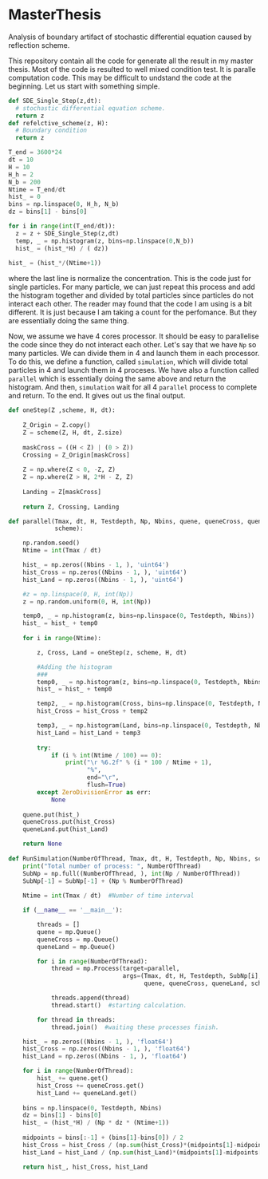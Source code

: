 # MasterThesis
Analysis of boundary artifact of stochastic differential equation caused by reflection scheme.

This repository contain all the code for generate all the result in my master thesis. Most of the code is resulted to well mixed condition test. It is paralle computation code. This may be difficult to undstand the code at the beginning. Let us start with something simple.

```python
def SDE_Single_Step(z,dt):
  # stochastic differential equation scheme.
  return z
def refelctive_scheme(z, H):
  # Boundary condition
  return z

T_end = 3600*24
dt = 10
H = 10
H_h = 2
N_b = 200
Ntime = T_end/dt
hist_ = 0
bins = np.linspace(0, H_h, N_b)
dz = bins[1] - bins[0]

for i in range(int(T_end/dt)):
  z = z + SDE_Single_Step(z,dt)
  temp, _ = np.histogram(z, bins=np.linspace(0,N_b))
  hist_ = (hist_*H) / ( dz))
  
hist_ = (hist_*/(Ntime+1))
```
where the last line is normalize the concentration. This is the code just for single particles. For many particle, we can just repeat this process and add the histogram together and divided by total particles since particles do not interact each other. The reader may found that the code I am using is a bit different. It is just because I am taking a count for the perfomance. But they are essentially doing the same thing.

Now, we assume we have 4 cores processor. It should be easy to parallelise the code since they do not interact each other. Let's say that we have `Np` so many particles. We can divide them in 4 and launch them in each processor. To do this, we define a function, called `simulation`, which will divide total particles in 4 and launch them in 4 proceses. We have also a function called `parallel` which is essentially doing the same above and return the histogram. And then, `simulation` wait for all 4 `parallel` process to complete and return. To the end. It gives out us the final output.

```python
def oneStep(Z ,scheme, H, dt):
    
    Z_Origin = Z.copy()
    Z = scheme(Z, H, dt, Z.size)
    
    maskCross = ((H < Z) | (0 > Z)) 
    Crossing = Z_Origin[maskCross]
    
    Z = np.where(Z < 0, -Z, Z)
    Z = np.where(Z > H, 2*H - Z, Z)
    
    Landing = Z[maskCross]
    
    return Z, Crossing, Landing

def parallel(Tmax, dt, H, Testdepth, Np, Nbins, quene, queneCross, queneLand,
             scheme):

    np.random.seed()
    Ntime = int(Tmax / dt)

    hist_ = np.zeros((Nbins - 1, ), 'uint64')
    hist_Cross = np.zeros((Nbins - 1, ), 'uint64')
    hist_Land = np.zeros((Nbins - 1, ), 'uint64')

    #z = np.linspace(0, H, int(Np))
    z = np.random.uniform(0, H, int(Np))

    temp0, _ = np.histogram(z, bins=np.linspace(0, Testdepth, Nbins))
    hist_ = hist_ + temp0
    
    for i in range(Ntime):

        z, Cross, Land = oneStep(z, scheme, H, dt)

        #Adding the histogram
        ###
        temp0, _ = np.histogram(z, bins=np.linspace(0, Testdepth, Nbins))
        hist_ = hist_ + temp0

        temp2, _ = np.histogram(Cross, bins=np.linspace(0, Testdepth, Nbins))
        hist_Cross = hist_Cross + temp2

        temp3, _ = np.histogram(Land, bins=np.linspace(0, Testdepth, Nbins))
        hist_Land = hist_Land + temp3
        
        try:
            if (i % int(Ntime / 100) == 0):
                print("\r %6.2f" % (i * 100 / Ntime + 1),
                      "%",
                      end="\r",
                      flush=True)
        except ZeroDivisionError as err:
            None
            
    quene.put(hist_)
    queneCross.put(hist_Cross)
    queneLand.put(hist_Land)

    return None
    
def RunSimulation(NumberOfThread, Tmax, dt, H, Testdepth, Np, Nbins, scheme):
    print("Total number of process: ", NumberOfThread)
    SubNp = np.full((NumberOfThread, ), int(Np / NumberOfThread))
    SubNp[-1] = SubNp[-1] + (Np % NumberOfThread)
    
    Ntime = int(Tmax / dt)  #Number of time interval

    if (__name__ == '__main__'):

        threads = []
        quene = mp.Queue()
        queneCross = mp.Queue()
        queneLand = mp.Queue()

        for i in range(NumberOfThread):
            thread = mp.Process(target=parallel,
                                args=(Tmax, dt, H, Testdepth, SubNp[i], Nbins,
                                      quene, queneCross, queneLand, scheme))

            threads.append(thread)
            thread.start()  #starting calculation.

        for thread in threads:
            thread.join()  #waiting these processes finish.

    hist_ = np.zeros((Nbins - 1, ), 'float64')
    hist_Cross = np.zeros((Nbins - 1, ), 'float64')
    hist_Land = np.zeros((Nbins - 1, ), 'float64')

    for i in range(NumberOfThread):
        hist_ += quene.get()
        hist_Cross += queneCross.get()
        hist_Land += queneLand.get()
        
    bins = np.linspace(0, Testdepth, Nbins)
    dz = bins[1] - bins[0]
    hist_ = (hist_*H) / (Np * dz * (Ntime+1))
    
    midpoints = bins[:-1] + (bins[1]-bins[0]) / 2
    hist_Cross = hist_Cross / (np.sum(hist_Cross)*(midpoints[1]-midpoints[0]))
    hist_Land = hist_Land / (np.sum(hist_Land)*(midpoints[1]-midpoints[0]))

    return hist_, hist_Cross, hist_Land
```



